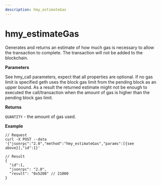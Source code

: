 ```yaml
---
description: hmy_estimateGas
---
```


# hmy\_estimateGas

Generates and returns an estimate of how much gas is necessary to allow the transaction to complete. The transaction will not be added to the blockchain.

**Parameters**

See hmy\_call parameters, expect that all properties are optional. If no gas limit is specified geth uses the block gas limit from the pending block as an upper bound. As a result the returned estimate might not be enough to executed the call/transaction when the amount of gas is higher than the pending block gas limit.

**Returns**

`QUANTITY` - the amount of gas used.

**Example**

```text
// Request
curl -X POST --data '{"jsonrpc":"2.0","method":"hmy_estimateGas","params":[{see above}],"id":1}'

// Result
{
  "id":1,
  "jsonrpc": "2.0",
  "result": "0x5208" // 21000
}
```

